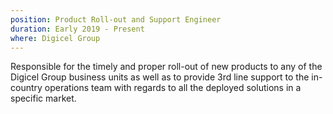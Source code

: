 ```yaml
---
position: Product Roll-out and Support Engineer
duration: Early 2019 - Present
where: Digicel Group
---
```


Responsible for the timely and proper roll-out of new products to any of the Digicel Group business units as well as to provide 3rd line support to the in-country operations team with regards to all the deployed solutions in a specific market.
